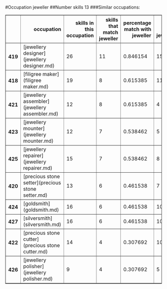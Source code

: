 #Occupation jeweller
##Number skills 13
###Similar occupations:
<table border="1" class="dataframe">
  <thead>
    <tr style="text-align: right;">
      <th></th>
      <th>occupation</th>
      <th>skills in this occupation</th>
      <th>skills that match jeweller</th>
      <th>percentage match with jeweller</th>
      <th>skills not in jeweller</th>
    </tr>
  </thead>
  <tbody>
    <tr>
      <th>419</th>
      <td>[jewellery designer](jewellery designer.md)</td>
      <td>26</td>
      <td>11</td>
      <td>0.846154</td>
      <td>15</td>
    </tr>
    <tr>
      <th>418</th>
      <td>[filigree maker](filigree maker.md)</td>
      <td>19</td>
      <td>8</td>
      <td>0.615385</td>
      <td>11</td>
    </tr>
    <tr>
      <th>421</th>
      <td>[jewellery assembler](jewellery assembler.md)</td>
      <td>12</td>
      <td>8</td>
      <td>0.615385</td>
      <td>4</td>
    </tr>
    <tr>
      <th>423</th>
      <td>[jewellery mounter](jewellery mounter.md)</td>
      <td>12</td>
      <td>7</td>
      <td>0.538462</td>
      <td>5</td>
    </tr>
    <tr>
      <th>425</th>
      <td>[jewellery repairer](jewellery repairer.md)</td>
      <td>15</td>
      <td>7</td>
      <td>0.538462</td>
      <td>8</td>
    </tr>
    <tr>
      <th>420</th>
      <td>[precious stone setter](precious stone setter.md)</td>
      <td>13</td>
      <td>6</td>
      <td>0.461538</td>
      <td>7</td>
    </tr>
    <tr>
      <th>424</th>
      <td>[goldsmith](goldsmith.md)</td>
      <td>16</td>
      <td>6</td>
      <td>0.461538</td>
      <td>10</td>
    </tr>
    <tr>
      <th>427</th>
      <td>[silversmith](silversmith.md)</td>
      <td>16</td>
      <td>6</td>
      <td>0.461538</td>
      <td>10</td>
    </tr>
    <tr>
      <th>422</th>
      <td>[precious stone cutter](precious stone cutter.md)</td>
      <td>14</td>
      <td>4</td>
      <td>0.307692</td>
      <td>10</td>
    </tr>
    <tr>
      <th>426</th>
      <td>[jewellery polisher](jewellery polisher.md)</td>
      <td>9</td>
      <td>4</td>
      <td>0.307692</td>
      <td>5</td>
    </tr>
  </tbody>
</table>
